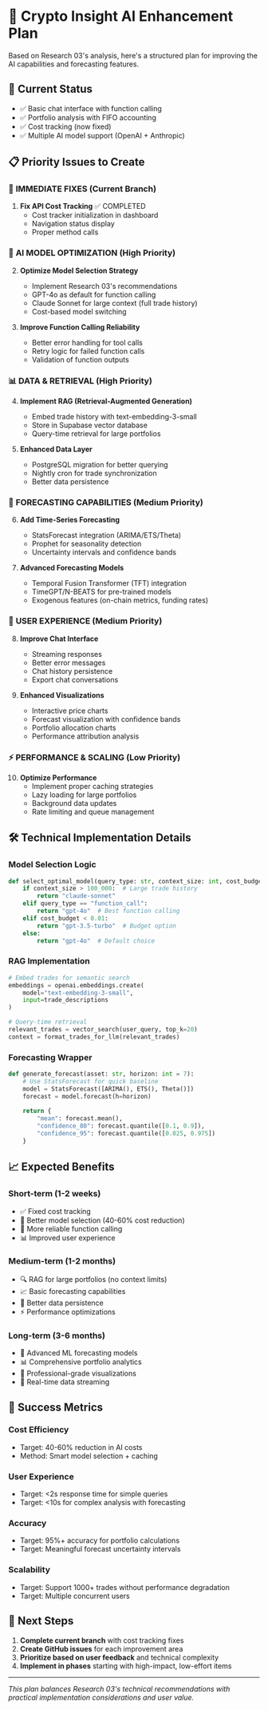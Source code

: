 # 🚀 Crypto Insight AI Enhancement Plan

Based on Research 03's analysis, here's a structured plan for improving the AI capabilities and forecasting features.

## 🎯 Current Status
- ✅ Basic chat interface with function calling
- ✅ Portfolio analysis with FIFO accounting
- ✅ Cost tracking (now fixed)
- ✅ Multiple AI model support (OpenAI + Anthropic)

## 📋 Priority Issues to Create

### 🔧 **IMMEDIATE FIXES** (Current Branch)
1. **Fix API Cost Tracking** ✅ COMPLETED
   - Cost tracker initialization in dashboard
   - Navigation status display
   - Proper method calls

### 🤖 **AI MODEL OPTIMIZATION** (High Priority)
2. **Optimize Model Selection Strategy**
   - Implement Research 03's recommendations
   - GPT-4o as default for function calling
   - Claude Sonnet for large context (full trade history)
   - Cost-based model switching

3. **Improve Function Calling Reliability**
   - Better error handling for tool calls
   - Retry logic for failed function calls
   - Validation of function outputs

### 📊 **DATA & RETRIEVAL** (High Priority)
4. **Implement RAG (Retrieval-Augmented Generation)**
   - Embed trade history with text-embedding-3-small
   - Store in Supabase vector database
   - Query-time retrieval for large portfolios

5. **Enhanced Data Layer**
   - PostgreSQL migration for better querying
   - Nightly cron for trade synchronization
   - Better data persistence

### 🔮 **FORECASTING CAPABILITIES** (Medium Priority)
6. **Add Time-Series Forecasting**
   - StatsForecast integration (ARIMA/ETS/Theta)
   - Prophet for seasonality detection
   - Uncertainty intervals and confidence bands

7. **Advanced Forecasting Models**
   - Temporal Fusion Transformer (TFT) integration
   - TimeGPT/N-BEATS for pre-trained models
   - Exogenous features (on-chain metrics, funding rates)

### 🎨 **USER EXPERIENCE** (Medium Priority)
8. **Improve Chat Interface**
   - Streaming responses
   - Better error messages
   - Chat history persistence
   - Export chat conversations

9. **Enhanced Visualizations**
   - Interactive price charts
   - Forecast visualization with confidence bands
   - Portfolio allocation charts
   - Performance attribution analysis

### ⚡ **PERFORMANCE & SCALING** (Low Priority)
10. **Optimize Performance**
    - Implement proper caching strategies
    - Lazy loading for large portfolios
    - Background data updates
    - Rate limiting and queue management

## 🛠️ Technical Implementation Details

### Model Selection Logic
```python
def select_optimal_model(query_type: str, context_size: int, cost_budget: float):
    if context_size > 100_000:  # Large trade history
        return "claude-sonnet"
    elif query_type == "function_call":
        return "gpt-4o"  # Best function calling
    elif cost_budget < 0.01:
        return "gpt-3.5-turbo"  # Budget option
    else:
        return "gpt-4o"  # Default choice
```

### RAG Implementation
```python
# Embed trades for semantic search
embeddings = openai.embeddings.create(
    model="text-embedding-3-small",
    input=trade_descriptions
)

# Query-time retrieval
relevant_trades = vector_search(user_query, top_k=20)
context = format_trades_for_llm(relevant_trades)
```

### Forecasting Wrapper
```python
def generate_forecast(asset: str, horizon: int = 7):
    # Use StatsForecast for quick baseline
    model = StatsForecast([ARIMA(), ETS(), Theta()])
    forecast = model.forecast(h=horizon)
    
    return {
        "mean": forecast.mean(),
        "confidence_80": forecast.quantile([0.1, 0.9]),
        "confidence_95": forecast.quantile([0.025, 0.975])
    }
```

## 📈 Expected Benefits

### Short-term (1-2 weeks)
- ✅ Fixed cost tracking
- 🎯 Better model selection (40-60% cost reduction)
- 🚀 More reliable function calling
- 📊 Improved user experience

### Medium-term (1-2 months)
- 🔍 RAG for large portfolios (no context limits)
- 📈 Basic forecasting capabilities
- 💾 Better data persistence
- ⚡ Performance optimizations

### Long-term (3-6 months)
- 🤖 Advanced ML forecasting models
- 📊 Comprehensive portfolio analytics
- 🎨 Professional-grade visualizations
- 🔄 Real-time data streaming

## 🎯 Success Metrics

### Cost Efficiency
- Target: 40-60% reduction in AI costs
- Method: Smart model selection + caching

### User Experience
- Target: <2s response time for simple queries
- Target: <10s for complex analysis with forecasting

### Accuracy
- Target: 95%+ accuracy for portfolio calculations
- Target: Meaningful forecast uncertainty intervals

### Scalability
- Target: Support 1000+ trades without performance degradation
- Target: Multiple concurrent users

## 🚀 Next Steps

1. **Complete current branch** with cost tracking fixes
2. **Create GitHub issues** for each improvement area
3. **Prioritize based on user feedback** and technical complexity
4. **Implement in phases** starting with high-impact, low-effort items

---

*This plan balances Research 03's technical recommendations with practical implementation considerations and user value.*

